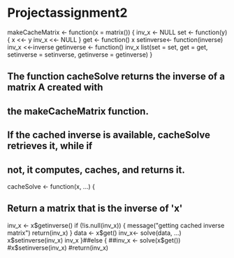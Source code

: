 # Projectassignment2
makeCacheMatrix <- function(x = matrix()) {
  inv_x <- NULL
  set <- function(y) {
    x <<- y
    inv_x <<- NULL
  }
  get <- function() x
  setinverse<- function(inverse) inv_x <<-inverse
  getinverse <- function() inv_x
  list(set = set, get = get,
       setinverse = setinverse,
       getinverse = getinverse)
}

## The function cacheSolve returns the inverse of a matrix A created with
## the makeCacheMatrix function.
## If the cached inverse is available, cacheSolve retrieves it, while if
## not, it computes, caches, and returns it.
cacheSolve <- function(x, ...) {
  ## Return a matrix that is the inverse of 'x'
  inv_x <- x$getinverse()
  if (!is.null(inv_x)) {
    message("getting cached inverse matrix")
    return(inv_x)
  }
  data <- x$get()
  inv_x<- solve(data, ...)
  x$setinverse(inv_x)
  inv_x
  }##else {
    ##inv_x <- solve(x$get())
    #x$setinverse(inv_x)
    #return(inv_x)
  

